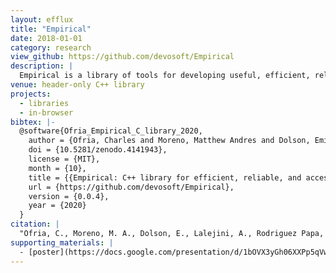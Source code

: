 ```yaml
---
layout: efflux
title: "Empirical"
date: 2018-01-01
category: research
view_github: https://github.com/devosoft/Empirical
description: |
  Empirical is a library of tools for developing useful, efficient, reliable, and available scientific software. The provided code is header-only and encapsulated into the `emp` namespace, so it is simple to incorporate into existing projects.
venue: header-only C++ library
projects:
  - libraries
  - in-browser
bibtex: |-
  @software{Ofria_Empirical_C_library_2020,
    author = {Ofria, Charles and Moreno, Matthew Andres and Dolson, Emily and Lalejini, Alex and Rodriguez Papa, Santiago and Fenton, Jake and Perry, Katherine and Jorgensen, Steven and hoffmanriley and grenewode and Baldwin Edwards, Oliver and Stredwick, Jason and cgnitash and theycallmeHeem and Vostinar, Anya and Moreno, Ryan and Schossau, Jory and Zaman, Luis and djrain},
    doi = {10.5281/zenodo.4141943},
    license = {MIT},
    month = {10},
    title = {{Empirical: C++ library for efficient, reliable, and accessible scientific software}},
    url = {https://github.com/devosoft/Empirical},
    version = {0.0.4},
    year = {2020}
  }
citation: |
  "Ofria, C., Moreno, M. A., Dolson, E., Lalejini, A., Rodriguez Papa, S., Fenton, J., Perry, K., Jorgensen, S., , H., , G., Baldwin Edwards, O., Stredwick, J., , C., , T., Vostinar, A., Moreno, R., Schossau, J., Zaman, L., & , D. (2020). Empirical: C++ library for efficient, reliable, and accessible scientific software (Version 0.0.4) [Computer software]. https://doi.org/10.5281/zenodo.4141943"
supporting_materials: |
  - [poster](https://docs.google.com/presentation/d/1bOVX3yGh06XXPp5qVwpFK0EapEzFJcx_Mk0d_KakWR4/) [via Google Slides](https://workspace.google.com/products/slides/)
---
```

